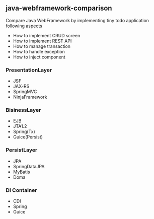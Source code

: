 ## java-webframework-comparison

Compare Java WebFramework by implementing tiny todo application following aspects

* How to implement CRUD screen
* How to implement REST API
* How to manage transaction
* How to handle exception
* How to inject component

### PresentationLayer
* JSF
* JAX-RS
* SpringMVC
* NinjaFramework

### BisinessLayer
* EJB
* JTA1.2
* Spring(Tx)
* Guice(Persist)

### PersistLayer
* JPA
* SpringDataJPA
* MyBatis
* Doma

### DI Container
* CDI
* Spring
* Guice

